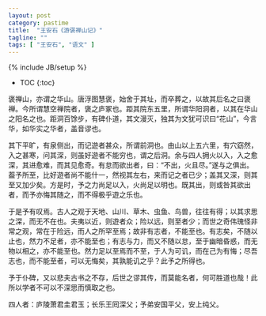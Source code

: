 ```yaml
---
layout: post
category: pastime
title:  "王安石《游褒禅山记》"
tagline: ""
tags: [ "王安石", "语文" ] 
---
```

{% include JB/setup %}

* TOC
{:toc}

褒禅山，亦谓之华山。唐浮图慧褒，始舍于其址，而卒葬之，以故其后名之曰褒禅。今所谓慧空禅院者，褒之庐冢也。距其院东五里，所谓华阳洞者，以其在华山之阳名之也。距洞百馀步，有碑仆道，其文漫灭，独其为文犹可识曰“花山”，今言华，如华实之华者，盖音谬也。

其下平旷，有泉侧出，而记遊者甚众，所谓前洞也。由山以上五六里，有穴窈然，入之甚寒，问其深，则虽好遊者不能穷也，谓之后洞。余与四人拥火以入，入之愈深，其进愈难，而其见愈奇。有怠而欲出者，曰：“不出，火且尽。”遂与之俱出。葢予所至，比好遊者尚不能什一，然视其左右，来而记之者已少；盖其又深，则其至又加少矣。方是时，予之力尚足以入，火尚足以明也。既其出，则或咎其欲出者，而予亦悔其随之，而不得极乎遊之乐也。

于是予有叹焉。古人之观于天地、山川、草木、虫鱼、鸟兽，往往有得；以其求思之深，而无不在也。夫夷以近，则遊者众；险以远，则至者少；而世之奇伟瑰怪非常之观，常在于险远，而人之所罕至焉；故非有志者，不能至也。有志矣，不随以止也，然力不足者，亦不能至也；有志与力，而又不随以怠，至于幽暗昏惑，而无物以相之，亦不能至也。然力足以至焉而不至，于人为可讥，而在己为有悔；尽吾志也，而不能至者，可以无悔矣，其孰能讥之乎？此予之所得也。

予于仆碑，又以悲夫古书之不存，后世之谬其传，而莫能名者，何可胜道也哉！此所以学者不可以不深思而慎取之也。

四人者：庐陵萧君圭君玉；长乐王囘深父；予弟安国平父，安上纯父。 
